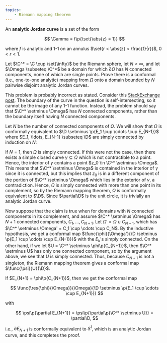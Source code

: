 ```yaml
---
topics:
    - Riemann mapping theorem
---
```


<problem>

An **analytic Jordan curve** is a set of the form

$$
\Gamma
    = f\p{\set{\abs{z} = 1}}
$$

where $f$ is analytic and 1-1 on an annulus $\set{r < \abs{z} < \frac{1}{r}}$, $0 < r < 1$.

Let $\C^* = \C \cup \set{\infty}$ be the Riemann sphere, let $N < \infty$, and let $\Omega \subseteq \C^*$ be a domain for which $\partial\Omega$ has $N$ connected components, none of which are single points. Prove there is a conformal (i.e., one-to-one analytic) mapping from $\Omega$ onto a domain bounded by $N$ pairwise disjoint analytic Jordan curves.

</problem>

<solution>

This problem is probably incorrect as stated. Consider this [StackExchange post](https://math.stackexchange.com/a/2600838/406803). The boundary of the curve in the question is self-intersecting, so it cannot be the image of any 1-1 function. Instead, the problem should say that $\C^* \setminus \Omega$ has $N$ connected components, rather than the boundary itself having $N$ connected components.

Let $N$ be the number of connected components of $\Omega$. We will show that $\Omega$ is conformally equivalent to $\D \setminus \p{E_1 \cup \cdots \cup E_{N-1}}$ where $E_1, \ldots, E_{N-1} \subseteq \D$ are simply connected by induction on $N$:

If $N = 1$, then $\Omega$ is simply connected. If this were not the case, then there exists a simple closed curve $\gamma \subseteq \Omega$ which is not contractible to a point. Hence, the interior of $\gamma$ contains a point $z_0 \in \C^* \setminus \Omega$. This means that $\C^* \setminus \Omega$ is contained in the interior of $\gamma$ since it is connected, but this implies that $z_0$ is in a different component of the portion of $\C^* \setminus \Omega$ which lies in the exterior of $\gamma$, a contradiction. Hence, $\Omega$ is simply connected with more than one point in its complement, so by the Riemann mapping theorem, $\Omega$ is conformally equivalent to $\D$. Since $\partial\D$ is the unit circle, it is trivially an analytic Jordan curve.

Now suppose that the claim is true when for domains with $N$ connected components in its complement, and assume $\C^* \setminus \Omega$ has $N + 1$ connected components, $C_1, \ldots, C_{N+1}$. Let $\Omega' = \Omega \cup C_{N+1}$, which has $\C^* \setminus \Omega' = C_1 \cup \cdots \cup C_N$. By the inductive hypothesis, we get a conformal map $\func{\phi}{\Omega'}{\D \setminus \p{E_1 \cup \cdots \cup E_{N-1}}}$ with the $E_k$'s simply connected. On the other hand, if we let $U = \C^* \setminus \phi\p{C_{N+1}}$, then $\C^* \setminus U$ has only one connected component, so by the argument above, we see that $U$ is simply connected. Thus, because $C_{N+1}$ is not a singleton, the Riemann mapping theorem gives a conformal map $\func{\psi}{U}{\D}$.

If $E_{N+1} = \phi\p{C_{N+1}}$, then we get the conformal map

$$
\func{\res{\phi}{\Omega}}{\Omega}{\D \setminus \p{E_1 \cup \cdots \cup E_{N+1}}}
$$

with

$$
\psi\p{\partial E_{N+1}}
    = \psi\p{\partial\p{\C^* \setminus U}}
    = \partial\D,
$$

i.e., $\partial E_{N+1}$ is conformally equivalent to $S^1$, which is an analytic Jordan curve, and this completes the proof.

</solution>
